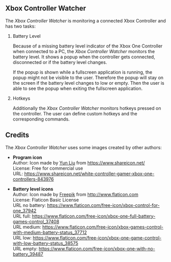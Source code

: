 ## Xbox Controller Watcher

The *Xbox Controller Watcher* is monitoring a connected Xbox Controller and has two tasks:

1. Battery Level

    Because of a missing battery level indicator of the Xbox One Controller when connected to a PC, the *Xbox Controller Watcher* monitors the battery level. It shows a popup when the controller gets connected, disconnected or if the battery level changes.
    
    If the popup is shown while a fullscreen application is running, the popup might not be visible to the user. Therefore the popup will stay on the screen if the battery level changes to low or empty. Then the user is able to see the popup when exiting the fullscreen application.

2. Hotkeys

    Additionally the *Xbox Controller Watcher* monitors hotkeys pressed on the controller. The user can define custom hotkeys and the corresponding commands.

## Credits

The *Xbox Controller Watcher* uses some images created by other authors:

-   **Program icon**  
    Author: Icon made by [Yun Liu](https://www.shareicon.net/author/yun-liu) from https://www.shareicon.net/  
    License: Free for commercial use  
    URL: https://www.shareicon.net/white-controller-gamer-xbox-one-controllers-843976  
    
-   **Battery level icons**  
    Author: Icon made by [Freepik](http://www.freepik.com/) from http://www.flaticon.com  
    License: Flaticon Basic License  
    URL no battery: https://www.flaticon.com/free-icon/xbox-control-for-one_37942  
    URL full: https://www.flaticon.com/free-icon/xbox-one-full-battery-games-control_37408  
    URL medium: https://www.flaticon.com/free-icon/xbox-games-control-with-medium-battery-status_37712  
    URL low: https://www.flaticon.com/free-icon/xbox-one-game-control-with-low-battery-status_38575  
    URL empty: https://www.flaticon.com/free-icon/xbox-one-with-no-battery_39487  
